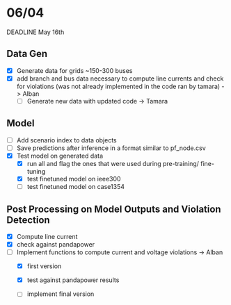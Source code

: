 
# 06/04
DEADLINE May 16th

## Data Gen
- [x] Generate data for grids ~150-300 buses
- [x] add branch and bus data necessary to compute line currents and check for violations (was not already implemented in the code ran by tamara) -> Alban
	- [ ] Generate new data with updated code -> Tamara

## Model
- [ ] Add scenario index to data objects
- [ ] Save predictions after inference in a format similar to pf_node.csv
- [x] Test model on generated data
	- [x] run all and flag the ones that were used during pre-training/ fine-tuning
	- [x] test finetuned model on ieee300
	- [ ] test finetuned model on case1354

## Post Processing on Model Outputs and Violation Detection
- [x] Compute line current 
- [x] check against pandapower
- [ ] Implement functions to compute current and voltage violations -> Alban 
	- [x] first version 
	- [x] test against pandapower results
	- [ ] implement final version






 

